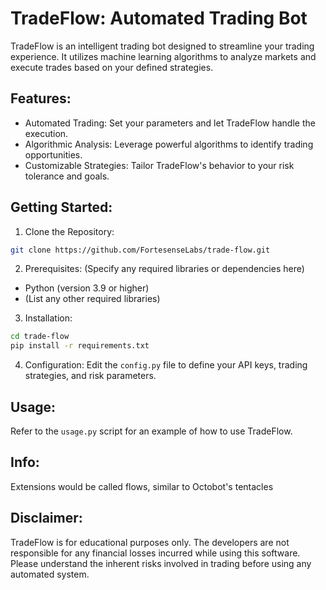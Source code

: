 # TradeFlow: Automated Trading Bot

TradeFlow is an intelligent trading bot designed to streamline your trading experience. It utilizes machine learning algorithms to analyze markets and execute trades based on your defined strategies.

## Features:

- Automated Trading: Set your parameters and let TradeFlow handle the execution.
- Algorithmic Analysis: Leverage powerful algorithms to identify trading opportunities.
- Customizable Strategies: Tailor TradeFlow's behavior to your risk tolerance and goals.

## Getting Started:

1. Clone the Repository:

```bash
git clone https://github.com/FortesenseLabs/trade-flow.git
```

2. Prerequisites: (Specify any required libraries or dependencies here)

- Python (version 3.9 or higher)
- (List any other required libraries)

3. Installation:

```bash
cd trade-flow
pip install -r requirements.txt
```

4. Configuration:
   Edit the `config.py` file to define your API keys, trading strategies, and risk parameters.

## Usage:

Refer to the `usage.py` script for an example of how to use TradeFlow.

## Info:

Extensions would be called flows, similar to Octobot's tentacles

## Disclaimer:

TradeFlow is for educational purposes only. The developers are not responsible for any financial losses incurred while using this software. Please understand the inherent risks involved in trading before using any automated system.
